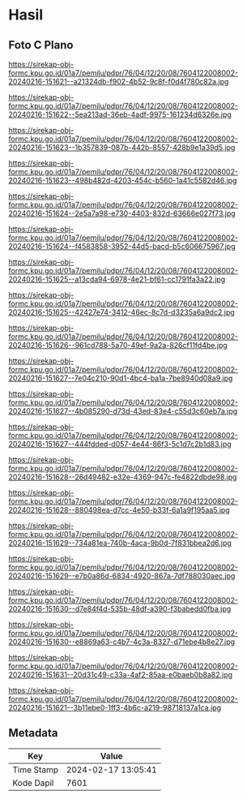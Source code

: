 # Hasil

## Foto C Plano

https://sirekap-obj-formc.kpu.go.id/01a7/pemilu/pdpr/76/04/12/20/08/7604122008002-20240216-151621--a21324db-f902-4b52-9c8f-f0d4f780c82a.jpg

https://sirekap-obj-formc.kpu.go.id/01a7/pemilu/pdpr/76/04/12/20/08/7604122008002-20240216-151622--5ea213ad-36eb-4adf-9975-161234d6326e.jpg

https://sirekap-obj-formc.kpu.go.id/01a7/pemilu/pdpr/76/04/12/20/08/7604122008002-20240216-151623--1b357839-087b-442b-8557-428b9e1a39d5.jpg

https://sirekap-obj-formc.kpu.go.id/01a7/pemilu/pdpr/76/04/12/20/08/7604122008002-20240216-151623--498b482d-4203-454c-b560-1a41c5582d46.jpg

https://sirekap-obj-formc.kpu.go.id/01a7/pemilu/pdpr/76/04/12/20/08/7604122008002-20240216-151624--2e5a7a98-e730-4403-832d-63666e027f73.jpg

https://sirekap-obj-formc.kpu.go.id/01a7/pemilu/pdpr/76/04/12/20/08/7604122008002-20240216-151624--f4583858-3952-44d5-bacd-b5c606675967.jpg

https://sirekap-obj-formc.kpu.go.id/01a7/pemilu/pdpr/76/04/12/20/08/7604122008002-20240216-151625--a13cda94-6978-4e21-bf61-cc1791fa3a22.jpg

https://sirekap-obj-formc.kpu.go.id/01a7/pemilu/pdpr/76/04/12/20/08/7604122008002-20240216-151625--42427e74-3412-46ec-8c7d-d3235a6a9dc2.jpg

https://sirekap-obj-formc.kpu.go.id/01a7/pemilu/pdpr/76/04/12/20/08/7604122008002-20240216-151626--961cd788-5a70-49ef-9a2a-826cf11fd4be.jpg

https://sirekap-obj-formc.kpu.go.id/01a7/pemilu/pdpr/76/04/12/20/08/7604122008002-20240216-151627--7e04c210-90d1-4bc4-ba1a-7be8940d08a9.jpg

https://sirekap-obj-formc.kpu.go.id/01a7/pemilu/pdpr/76/04/12/20/08/7604122008002-20240216-151627--4b085290-d73d-43ed-83e4-c55d3c60eb7a.jpg

https://sirekap-obj-formc.kpu.go.id/01a7/pemilu/pdpr/76/04/12/20/08/7604122008002-20240216-151627--444fdded-d057-4e44-86f3-5c1d7c2b1d83.jpg

https://sirekap-obj-formc.kpu.go.id/01a7/pemilu/pdpr/76/04/12/20/08/7604122008002-20240216-151628--26d49482-e32e-4369-947c-fe4822dbde98.jpg

https://sirekap-obj-formc.kpu.go.id/01a7/pemilu/pdpr/76/04/12/20/08/7604122008002-20240216-151628--880498ea-d7cc-4e50-b33f-6a1a9f195aa5.jpg

https://sirekap-obj-formc.kpu.go.id/01a7/pemilu/pdpr/76/04/12/20/08/7604122008002-20240216-151629--734a81ea-740b-4aca-9b0d-7f831bbea2d6.jpg

https://sirekap-obj-formc.kpu.go.id/01a7/pemilu/pdpr/76/04/12/20/08/7604122008002-20240216-151629--e7b0a86d-6834-4920-867a-7df788030aec.jpg

https://sirekap-obj-formc.kpu.go.id/01a7/pemilu/pdpr/76/04/12/20/08/7604122008002-20240216-151630--d7e84f4d-535b-48df-a390-f3babedd0fba.jpg

https://sirekap-obj-formc.kpu.go.id/01a7/pemilu/pdpr/76/04/12/20/08/7604122008002-20240216-151630--e8869a63-c4b7-4c3a-8327-d71ebe4b8e27.jpg

https://sirekap-obj-formc.kpu.go.id/01a7/pemilu/pdpr/76/04/12/20/08/7604122008002-20240216-151631--20d31c49-c33a-4af2-85aa-e0baeb0b8a82.jpg

https://sirekap-obj-formc.kpu.go.id/01a7/pemilu/pdpr/76/04/12/20/08/7604122008002-20240216-151621--3b11ebe0-1ff3-4b6c-a219-98718137a1ca.jpg


## Metadata

| Key        | Value               |
| ---------- | ------------------- |
| Time Stamp | 2024-02-17 13:05:41 |
| Kode Dapil | 7601                |



